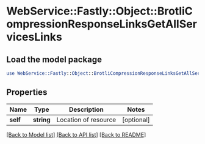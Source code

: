 # WebService::Fastly::Object::BrotliCompressionResponseLinksGetAllServicesLinks

## Load the model package
```perl
use WebService::Fastly::Object::BrotliCompressionResponseLinksGetAllServicesLinks;
```

## Properties
Name | Type | Description | Notes
------------ | ------------- | ------------- | -------------
**self** | **string** | Location of resource | [optional] 

[[Back to Model list]](../README.md#documentation-for-models) [[Back to API list]](../README.md#documentation-for-api-endpoints) [[Back to README]](../README.md)


